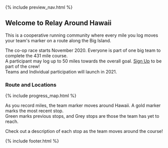 {% include preview_nav.html %}


## Welcome to Relay Around Hawaii

This is a cooperative running community where every mile you log moves your team's marker on a route along the Big Island.

The co-op race starts November 2020. Everyone is part of one big team to complete the 431 mile course. <br/>
A participant may log up to 50 miles towards the overall goal. 
[Sign Up](./register) to be part of the crew!
<br/>
Teams and Individual participation will launch in 2021.

### Route and Locations

{% include progress_map.html %}

As you record miles, the team marker moves around Hawaii. A gold marker marks the most recent stop. <br/>
Green marks previous stops, and Grey stops are those the team has yet to reach.

Check out a description of each stop as the team moves around the course!

{% include footer.html %}    
